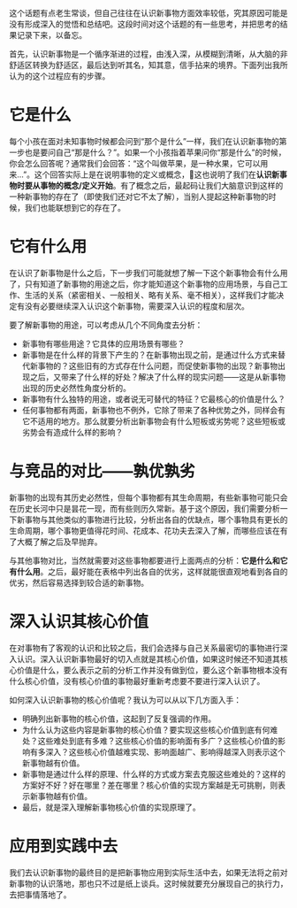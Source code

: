 这个话题有点老生常谈，但自己往往在认识新事物方面效率较低，究其原因可能是没有形成深入的觉悟和总结吧。这段时间对这个话题的有一些思考，并把思考的结果记录下来，以备忘。

首先，认识新事物是一个循序渐进的过程，由浅入深，从模糊到清晰，从大脑的非舒适区转换为舒适区，最后达到听其名，知其意，信手拈来的境界。下面列出我所认为的这个过程应有的步骤。

# 它是什么

每个小孩在面对未知事物时候都会问到“那个是什么”一样，我们在认识新事物的第一步也是要问自己“那是什么？”。如果一个小孩指着苹果问你“那是什么”的时候，你会怎么回答呢？通常我们会回答：“这个叫做苹果，是一种水果，它可以用来...”。这个回答实际上是在说明事物的定义或概念，这也说明了我们在**认识新事物时要从事物的概念/定义开始**。有了概念之后，最起码让我们大脑意识到这样的一种新事物的存在了（即使我们还对它不太了解），当别人提起这种新事物的时候，我们也能联想到它的存在了。

# 它有什么用

在认识了新事物是什么之后，下一步我们可能就想了解一下这个新事物会有什么用了，只有知道了新事物的用途之后，你才能知道这个新事物的应用场景，与自己工作、生活的关系（紧密相关、一般相关、略有关系、毫不相关），这样我们才能决定有没有必要继续深入认识这个新事物，需要深入认识的程度和层次。

要了解新事物的用途，可以考虑从几个不同角度去分析：

* 新事物有哪些用途？它具体的应用场景有哪些？
* 新事物是在什么样的背景下产生的？在新事物出现之前，是通过什么方式来替代新事物的？这些旧有的方式存在什么问题，而促使新事物的出现？新事物出现之后，又带来了什么样的好处？解决了什么样的现实问题——这是从新事物出现的历史必然性角度分析的。
* 新事物有什么独特的用途，或者说无可替代的特征？它最核心的价值是什么？
* 任何事物都有两面，新事物也不例外，它除了带来了各种优势之外，同样会有它不适用的地方。那么就要分析出新事物会有什么短板或劣势呢？这些短板或劣势会有造成什么样的影响？

# 与竞品的对比——孰优孰劣

新事物的出现有其历史必然性，但每个事物都有其生命周期，有些新事物可能只会在历史长河中只是昙花一现，而有些则历久常新。基于这个原因，我们需要分析一下新事物与其他类似的事物进行比较，分析出各自的优缺点，哪个事物具有更长的生命周期，哪个事物更值得花时间、花成本、花功夫去深入了解，而哪些应该在有了大概了解之后及早抛弃。

与其他事物对比，当然就需要对这些事物都要进行上面两点的分析：**它是什么和它有什么用**。之后，最好能在表格中列出各自的优劣，这样就能很直观地看到各自的优劣，然后容易选择到较合适的新事物。

# 深入认识其核心价值

在对事物有了客观的认识和比较之后，我们会选择与自己关系最密切的事物进行深入认识。深入认识新事物最好的切入点就是其核心价值，如果这时候还不知道其核心价值是什么，要么表示之前的分析工作并没有做到位，要么这个新事物根本没有什么核心价值，没有核心价值的事物最好重新考虑要不要进行深入认识了。

如何深入认识新事物的核心价值呢？我认为可以从以下几方面入手：

* 明确列出新事物的核心价值，这起到了反复强调的作用。
* 为什么认为这些内容是新事物的核心价值？要实现这些核心价值到底有何难处？这些难处到底有多难？这些核心价值的影响面有多广？这些核心价值的影响有多深入？这些核心价值越难实现、影响面越广、影响得越深入则表示这个新事物越有价值。
* 新事物是通过什么样的原理、什么样的方式或方案去克服这些难处的？这样的方案好不好？好在哪里？差在哪里？核心价值的实现方案越是无可挑剔，则表示新事物越有价值。
* 最后，就是深入理解新事物核心价值的实现原理了。

# 应用到实践中去

我们去认识新事物的最终目的是把新事物应用到实际生活中去，如果无法将之前对新事物的认识落地，那也只不过是纸上谈兵。这时候就要充分展现自己的执行力，去把事情落地了。


